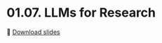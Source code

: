 # 01.07. LLMs for Research

📍 [Download slides](https://raw.githubusercontent.com/maxschmaltz/Course-LLM-based-Assistants/main/llm-based-assistants/slides/0107.pdf)

<object data="https://raw.githubusercontent.com/maxschmaltz/Course-LLM-based-Assistants/main/llm-based-assistants/slides/0107.pdf" width="1000" height="1000" type="application/pdf"></object>